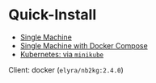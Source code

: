 # Quick-Install

* [Single Machine](quick-install-singlemachine.md)
* [Single Machine with Docker Compose](quick-install-singlemachine-with-dockercompose.md)
* [Kubernetes: via `minikube`](quick-install-minikube.md)

Client: docker (`elyra/nb2kg:2.4.0`)